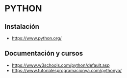 # PYTHON 


## Instalación
- https://www.python.org/

## Documentación y cursos
- https://www.w3schools.com/python/default.asp
- https://www.tutorialesprogramacionya.com/pythonya/